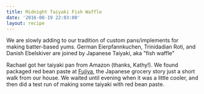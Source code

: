 ```yaml
---
title: Midnight Taiyaki Fish Waffle
date: '2016-08-19 22:03:00'
layout: recipe
---
```

We are slowly adding to our tradition of custom pans/implements for making batter-based yums. German Eierpfannkuchen, Trinidadian Roti, and Danish Ebelskiver are joined by Japanese Taiyaki, aka "fish waffle"

Rachael got her taiyaki pan from Amazon (thanks, Kathy!). We found packaged red bean paste at [Fujiya](http://www.fujiya.ca), the Japanese grocery story just a short walk from our house. We waited until evening when it was a little cooler, and then did a test run of making some taiyaki with red bean paste.